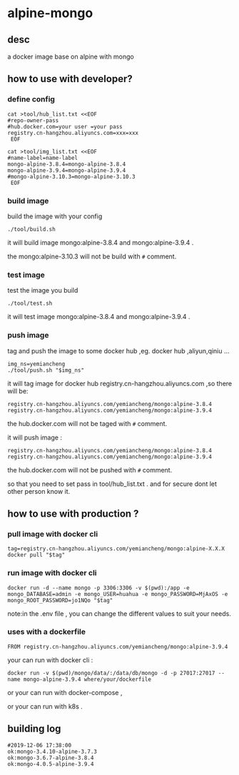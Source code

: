 # alpine-mongo

## desc

a docker image base on alpine with mongo

## how to use with developer?

### define config
```
cat >tool/hub_list.txt <<EOF
#repo-owner-pass
#hub.docker.com=your user =your pass
registry.cn-hangzhou.aliyuncs.com=xxx=xxx
 EOF
```


```
cat >tool/img_list.txt <<EOF
#name-label=name-label
mongo-alpine-3.8.4=mongo-alpine-3.8.4
mongo-alpine-3.9.4=mongo-alpine-3.9.4
#mongo-alpine-3.10.3=mongo-alpine-3.10.3
 EOF
```


### build image
build the image with your config
```
./tool/build.sh
```

it will build image mongo:alpine-3.8.4 and mongo:alpine-3.9.4 .

the mongo:alpine-3.10.3 will not be build with `#` comment.

### test image
test the image you build
```
./tool/test.sh
```

it will test image mongo:alpine-3.8.4 and mongo:alpine-3.9.4 .

### push image

tag and push the image to some docker hub ,eg. docker hub ,aliyun,qiniu ...
```
img_ns=yemiancheng
./tool/push.sh "$img_ns"
```

it will tag image for docker hub registry.cn-hangzhou.aliyuncs.com ,so there will be:
```
registry.cn-hangzhou.aliyuncs.com/yemiancheng/mongo:alpine-3.8.4
registry.cn-hangzhou.aliyuncs.com/yemiancheng/mongo:alpine-3.9.4
```

the hub.docker.com will not be taged with `#` comment.


it will push image :
```
registry.cn-hangzhou.aliyuncs.com/yemiancheng/mongo:alpine-3.8.4
registry.cn-hangzhou.aliyuncs.com/yemiancheng/mongo:alpine-3.9.4
```

the hub.docker.com will not be pushed with `#` comment.

so that you need to set pass in tool/hub_list.txt . and for secure dont let other person know it.

## how to use with production ?

### pull image with docker cli
```
tag=registry.cn-hangzhou.aliyuncs.com/yemiancheng/mongo:alpine-X.X.X
docker pull "$tag"
```

### run image with docker cli
```
docker run -d --name mongo -p 3306:3306 -v $(pwd):/app -e mongo_DATABASE=admin -e mongo_USER=huahua -e mongo_PASSWORD=MjAxOS -e mongo_ROOT_PASSWORD=jo1NQo "$tag"
```

note:in the .env file , you can change the different values to suit your needs.

### uses with a dockerfile 
```
FROM registry.cn-hangzhou.aliyuncs.com/yemiancheng/mongo:alpine-3.9.4
```

your can run with docker cli :
```
docker run -v $(pwd)/mongo/data/:/data/db/mongo -d -p 27017:27017 --name mongo-alpine-3.9.4 where/your/dockerfile
```

or your can run with docker-compose ,

or your can run with k8s .

## building log

```
#2019-12-06 17:38:00
ok:mongo-3.4.10-alpine-3.7.3
ok:mongo-3.6.7-alpine-3.8.4
ok:mongo-4.0.5-alpine-3.9.4
```
